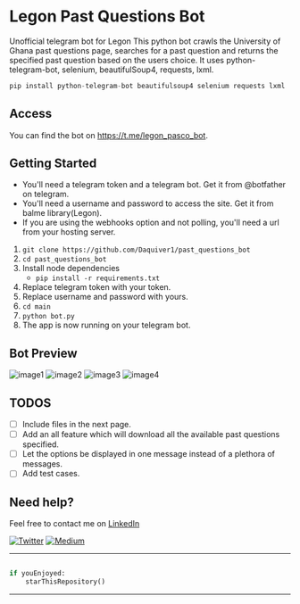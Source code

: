 # Legon Past Questions Bot

Unofficial telegram bot for Legon
This python bot crawls the University of Ghana past questions page, searches for a past question and returns the specified past question based on the users choice. It uses python-telegram-bot, selenium, beautifulSoup4, requests, lxml.
```python
pip install python-telegram-bot beautifulsoup4 selenium requests lxml
```

## Access

You can find the bot on https://t.me/legon_pasco_bot.

## Getting Started

* You'll need a telegram token and a telegram bot. Get it from @botfather on telegram.
* You'll need a username and password to access the site. Get it from balme library(Legon).
* If you are using the webhooks option and not polling, you'll need a url from your hosting server.

1. `git clone https://github.com/Daquiver1/past_questions_bot` 
2. `cd past_questions_bot`
3. Install node dependencies 
   - `pip install -r requirements.txt`
4. Replace telegram token with your token.
5. Replace username and password with yours. 
6. `cd main`
7. `python bot.py`
8. The app is now running on your telegram bot. 

## Bot Preview
![image1](images/1.jpg)
![image2](images/2.jpg)
![image3](images/3.jpg)
![image4](images/4.jpg)

## TODOS

- [ ] Include files in the next page.
- [ ] Add an all feature which will download all the available past questions specified.
- [ ] Let the options be displayed in one message instead of a plethora of messages.
- [ ] Add test cases.

## Need help?

Feel free to contact me on [LinkedIn](https://www.linkedin.com/in/daquiver/) 

[![Twitter](https://img.shields.io/badge/Twitter-follow-blue.svg?logo=twitter&logoColor=white)](https://twitter.com/daquiver1) [![Medium](https://img.shields.io/badge/Medium-follow-black.svg?logo=medium&logoColor=white)](https://daquiver.medium.com)

---------

```python

if youEnjoyed:
    starThisRepository()

```

-----------
